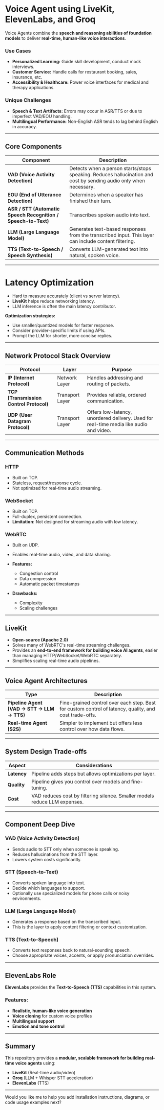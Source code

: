 # Voice Agent using LiveKit, ElevenLabs, and Groq


Voice Agents combine the **speech and reasoning abilities of foundation models** to deliver **real-time, human-like voice interactions**.

### **Use Cases**

* **Personalized Learning:** Guide skill development, conduct mock interviews.
* **Customer Service:** Handle calls for restaurant booking, sales, insurance, etc.
* **Accessibility & Healthcare:** Power voice interfaces for medical and therapy applications.

### **Unique Challenges**

* **Speech & Text Artifacts:** Errors may occur in ASR/TTS or due to imperfect VAD/EOU handling.
* **Multilingual Performance:** Non-English ASR tends to lag behind English in accuracy.

---

## **Core Components**

| **Component**                                                 | **Description**                                                                                                   |
| ------------------------------------------------------------- | ----------------------------------------------------------------------------------------------------------------- |
| **VAD (Voice Activity Detection)**                            | Detects when a person starts/stops speaking. Reduces hallucination and cost by sending audio only when necessary. |
| **EOU (End of Utterance Detection)**                          | Determines when a speaker has finished their turn.                                                                |
| **ASR / STT (Automatic Speech Recognition / Speech-to-Text)** | Transcribes spoken audio into text.                                                                               |
| **LLM (Large Language Model)**                                | Generates text-based responses from the transcribed input. This layer can include content filtering.              |
| **TTS (Text-to-Speech / Speech Synthesis)**                   | Converts LLM-generated text into natural, spoken voice.                                                           |

---


# **Latency Optimization**
  * Hard to measure accurately (client vs server latency).
  * **LiveKit** helps reduce networking latency.
  * LLM inference is often the main latency contributor.

**Optimization strategies:**
  * Use smaller/quantized models for faster response.
  * Consider provider-specific limits if using APIs.
  * Prompt the LLM for shorter, more concise replies.

---

## **Network Protocol Stack Overview**

| **Protocol**                            | **Layer**       | **Purpose**                                                                            |
| --------------------------------------- | --------------- | -------------------------------------------------------------------------------------- |
| **IP (Internet Protocol)**              | Network Layer   | Handles addressing and routing of packets.                                             |
| **TCP (Transmission Control Protocol)** | Transport Layer | Provides reliable, ordered communication.                                              |
| **UDP (User Datagram Protocol)**        | Transport Layer | Offers low-latency, unordered delivery. Used for real-time media like audio and video. |

---

## **Communication Methods**

### **HTTP**

* Built on TCP.
* Stateless, request/response cycle.
* Not optimized for real-time audio streaming.

### **WebSocket**

* Built on TCP.
* Full-duplex, persistent connection.
* **Limitation:** Not designed for streaming audio with low latency.

### **WebRTC**

* Built on UDP.
* Enables real-time audio, video, and data sharing.
* **Features:**

  * Congestion control
  * Data compression
  * Automatic packet timestamps
* **Drawbacks:**

  * Complexity
  * Scaling challenges

---

## **LiveKit**

* **Open-source (Apache 2.0)**
* Solves many of WebRTC's real-time streaming challenges.
* Provides an **end-to-end framework for building voice AI agents**, easier than managing HTTP/WebSocket/WebRTC separately.
* Simplifies scaling real-time audio pipelines.

---

## **Voice Agent Architectures**

| **Type**                                   | **Description**                                                                                        |
| ------------------------------------------ | ------------------------------------------------------------------------------------------------------ |
| **Pipeline Agent (VAD → STT → LLM → TTS)** | Fine-grained control over each step. Best for custom control of latency, quality, and cost trade-offs. |
| **Real-time Agent (S2S)**                  | Simpler to implement but offers less control over how data flows.                                      |

---

## **System Design Trade-offs**

| **Aspect**  | **Considerations**                                                         |
| ----------- | -------------------------------------------------------------------------- |
| **Latency** | Pipeline adds steps but allows optimizations per layer.                    |
| **Quality** | Pipeline gives you control over models and fine-tuning.                    |
| **Cost**    | VAD reduces cost by filtering silence. Smaller models reduce LLM expenses. |

---

## **Component Deep Dive**

### **VAD (Voice Activity Detection)**

* Sends audio to STT only when someone is speaking.
* Reduces hallucinations from the STT layer.
* Lowers system costs significantly.

### **STT (Speech-to-Text)**

* Converts spoken language into text.
* Decide which languages to support.
* Optionally use specialized models for phone calls or noisy environments.

### **LLM (Large Language Model)**

* Generates a response based on the transcribed input.
* This is the layer to apply content filtering or context customization.

### **TTS (Text-to-Speech)**

* Converts text responses back to natural-sounding speech.
* Choose appropriate voices, accents, or apply pronunciation overrides.

---

## **ElevenLabs Role**

**ElevenLabs** provides the **Text-to-Speech (TTS)** capabilities in this system.

### **Features:**

* **Realistic, human-like voice generation**
* **Voice cloning** for custom voice profiles
* **Multilingual support**
* **Emotion and tone control**

---

## **Summary**

This repository provides a **modular, scalable framework for building real-time voice agents** using:

* **LiveKit** (Real-time audio/video)
* **Groq** (LLM + Whisper STT acceleration)
* **ElevenLabs** (TTS)

---

Would you like me to help you add installation instructions, diagrams, or code usage examples next?
